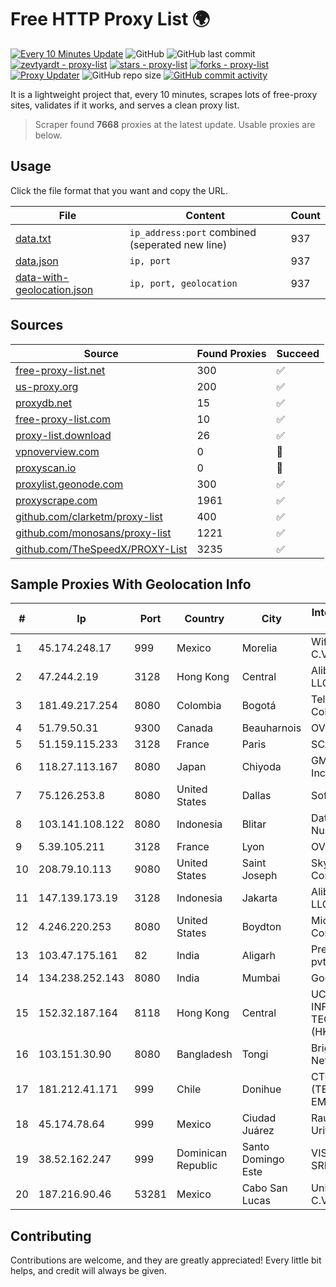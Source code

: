 
# Free HTTP Proxy List 🌍

[![Every 10 Minutes Update](https://github.com/mertguvencli/http-proxy-list/actions/workflows/main.yml/badge.svg?branch=main)](https://github.com/mertguvencli/http-proxy-list/actions/workflows/main.yml)
![GitHub](https://img.shields.io/github/license/mertguvencli/http-proxy-list)
![GitHub last commit](https://img.shields.io/github/last-commit/mertguvencli/http-proxy-list)
[![zevtyardt - proxy-list](https://img.shields.io/static/v1?label=zevtyardt&message=proxy-list&color=blue&logo=github)](https://github.com/zevtyardt/proxy-list "Go to GitHub repo")
[![stars - proxy-list](https://img.shields.io/github/stars/zevtyardt/proxy-list?style=social)](https://github.com/zevtyardt/proxy-list)
[![forks - proxy-list](https://img.shields.io/github/forks/zevtyardt/proxy-list?style=social)](https://github.com/zevtyardt/proxy-list)
[![Proxy Updater](https://github.com/zevtyardt/proxy-list/workflows/Proxy%20Updater/badge.svg)](https://github.com/zevtyardt/proxy-list/actions?query=workflow:"Proxy+Updater")
![GitHub repo size](https://img.shields.io/github/repo-size/zevtyardt/proxy-list)
[![GitHub commit activity](https://img.shields.io/github/commit-activity/m/zevtyardt/proxy-list?logo=commits)](https://github.com/zevtyardt/proxy-list/commits/main)

It is a lightweight project that, every 10 minutes, scrapes lots of free-proxy sites, validates if it works, and serves a clean proxy list.

> Scraper found **7668** proxies at the latest update. Usable proxies are below.

## Usage

Click the file format that you want and copy the URL.

|File|Content|Count|
|----|-------|-----|
|[data.txt](https://raw.githubusercontent.com/mertguvencli/http-proxy-list/main/proxy-list/data.txt)|`ip_address:port` combined (seperated new line)|937|
|[data.json](https://raw.githubusercontent.com/mertguvencli/http-proxy-list/main/proxy-list/data.json)|`ip, port`|937|
|[data-with-geolocation.json](https://raw.githubusercontent.com/mertguvencli/http-proxy-list/main/proxy-list/data-with-geolocation.json)|`ip, port, geolocation`|937|

## Sources

|Source|Found Proxies|Succeed|
|------|-------------|-------|
|[free-proxy-list.net](https://free-proxy-list.net)|300|✅|
|[us-proxy.org](https://www.us-proxy.org)|200|✅|
|[proxydb.net](http://proxydb.net)|15|✅|
|[free-proxy-list.com](https://free-proxy-list.com/?page=&port=&type%5B%5D=http&type%5B%5D=https&up_time=0&search=Search)|10|✅|
|[proxy-list.download](https://www.proxy-list.download/HTTP)|26|✅|
|[vpnoverview.com](https://vpnoverview.com/privacy/anonymous-browsing/free-proxy-servers)|0|🚫|
|[proxyscan.io](https://www.proxyscan.io)|0|🚫|
|[proxylist.geonode.com](https://proxylist.geonode.com/api/proxy-list?limit=300&page=1&sort_by=lastChecked&sort_type=desc&protocols=http,https)|300|✅|
|[proxyscrape.com](https://api.proxyscrape.com/v2/?request=displayproxies&protocol=http&timeout=10000&country=all&ssl=all&anonymity=all)|1961|✅|
|[github.com/clarketm/proxy-list](https://raw.githubusercontent.com/clarketm/proxy-list/master/proxy-list-raw.txt)|400|✅|
|[github.com/monosans/proxy-list](https://raw.githubusercontent.com/monosans/proxy-list/main/proxies/http.txt)|1221|✅|
|[github.com/TheSpeedX/PROXY-List](https://raw.githubusercontent.com/TheSpeedX/PROXY-List/master/http.txt)|3235|✅|


## Sample Proxies With Geolocation Info

|#|Ip|Port|Country|City|Internet Service Provider|
|-|--|----|-------|----|-------------------------|
|1|45.174.248.17|999|Mexico|Morelia|Wifmax S.A de C.V.|
|2|47.244.2.19|3128|Hong Kong|Central|Alibaba.com LLC|
|3|181.49.217.254|8080|Colombia|Bogotá|Telmex Colombia S.A.|
|4|51.79.50.31|9300|Canada|Beauharnois|OVH SAS|
|5|51.159.115.233|3128|France|Paris|SCALEWAY|
|6|118.27.113.167|8080|Japan|Chiyoda|GMO Internet, Inc.|
|7|75.126.253.8|8080|United States|Dallas|SoftLayer|
|8|103.141.108.122|8080|Indonesia|Blitar|Data Buana Nusantara|
|9|5.39.105.211|3128|France|Lyon|OVH SAS|
|10|208.79.10.113|9080|United States|Saint Joseph|SkyRider Communications|
|11|147.139.173.19|3128|Indonesia|Jakarta|Alibaba.com LLC|
|12|4.246.220.253|8080|United States|Boydton|Microsoft Corporation|
|13|103.47.175.161|82|India|Aligarh|Precious netcom pvt ltd|
|14|134.238.252.143|8080|India|Mumbai|Google LLC|
|15|152.32.187.164|8118|Hong Kong|Central|UCLOUD INFORMATION TECHNOLOGY (HK) LIMITED|
|16|103.151.30.90|8080|Bangladesh|Tongi|Bright Star Network|
|17|181.212.41.171|999|Chile|Donihue|CTC. CORP S.A. (TELEFONICA EMPRESAS)|
|18|45.174.78.64|999|Mexico|Ciudad Juárez|Raul Duarte Urita|
|19|38.52.162.247|999|Dominican Republic|Santo Domingo Este|VISNETWORK SRL|
|20|187.216.90.46|53281|Mexico|Cabo San Lucas|Uninet S.A. de C.V.|



## Contributing

Contributions are welcome, and they are greatly appreciated! Every
little bit helps, and credit will always be given.

